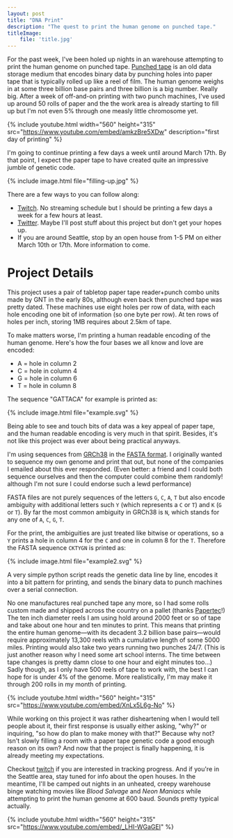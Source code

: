```yaml
---
layout: post
title: "DNA Print"
description: "The quest to print the human genome on punched tape."
titleImage:
    file: 'title.jpg'
---
```


For the past week, I've been holed up nights in an warehouse attempting to print the human genome on punched tape. [Punched tape](https://en.wikipedia.org/wiki/Punched_tape) is an old data storage medium that encodes binary data by punching holes into paper tape that is typically rolled up like a reel of film. The human genome weighs in at some three billion base pairs and three billion is a big number. Really big. After a week of off-and-on printing with two punch machines, I've used up around 50 rolls of paper and the the work area is already starting to fill up but I'm not even 5% through one measly little chromosome yet.

{% include youtube.html width="560" height="315" src="https://www.youtube.com/embed/amkzBre5XDw" description="first day of printing" %}

I'm going to continue printing a few days a week until around March 17th. By that point, I expect the paper tape to have created quite an impressive jumble of genetic code.

{% include image.html file="filling-up.jpg" %}

There are a few ways to you can follow along:

* [Twitch](https://twitch.tv/mattbierner). No streaming schedule but I should be printing a few days a week for a few hours at least.
* [Twitter](https://twitter.com/mattbierner). Maybe I'll post stuff about this project but don't get your hopes up.
* If you are around Seattle, stop by an open house from 1-5 PM on either March 10th or 17th. More information to come.

# Project Details
This project uses a pair of tabletop paper tape reader+punch combo units made by GNT in the early 80s, although even back then punched tape was pretty dated. These machines use eight holes per row of data, with each hole encoding one bit of information (so one byte per row). At ten rows of holes per inch, storing 1MB requires about 2.5km of tape.

To make matters worse, I'm printing a human readable encoding of the human genome. Here's how the four bases we all know and love are encoded:

- A = hole in column 2
- C = hole in column 4
- G = hole in column 6
- T = hole in column 8

The sequence "GATTACA" for example is printed as:

{% include image.html file="example.svg" %}

Being able to see and touch bits of data was a key appeal of paper tape, and the human readable encoding is very much  in that spirit. Besides, it's not like this project was ever about being practical anyways.

I'm using sequences from [GRCh38](https://www.ncbi.nlm.nih.gov/assembly?term=GRCh38&cmd=DetailsSearch) in the [FASTA format](https://en.wikipedia.org/wiki/FASTA_format). I originally wanted to sequence my own genome and print that out, but none of the companies I emailed about this ever responded. (Even better: a friend and I could both sequence ourselves and then the computer could combine them randomly! although I'm not sure I could endorse such a lewd performance)

FASTA files are not purely sequences of the letters `G`, `C`, `A`, `T` but also encode ambiguity with additional letters such `Y` (which represents a `C` or `T`) and `K` (`G` or `T`). By far the most common ambiguity in GRCh38 is `N`, which stands for any one of `A`, `C`, `G`, `T`.

For the print, the ambiguities are just treated like bitwise or operations, so a `Y` prints a hole in column 4 for the `C` and one in column 8 for the `T`. Therefore the FASTA sequence `CKTYGN` is printed as:

{% include image.html file="example2.svg" %}

A very simple python script reads the genetic data line by line, encodes it into a bit pattern for printing, and sends the binary data to punch machines over a serial connection.

No one manufactures real punched tape any more, so I had some rolls custom made and shipped across the country on a pallet (thanks [Papertec](http://www.papertecinc.com/index.html)!) The ten inch diameter reels I am using hold around 2000 feet or so of tape and take about one hour and ten minutes to print. This means that printing the entire human genome—with its decadent 3.2 billion base pairs—would require approximately 13,300 reels with a cumulative length of some 5000 miles. Printing would also take two years running two punches 24/7. (This is just another reason why I need some art school interns. The time between tape changes is pretty damn close to one hour and eight minutes too...) Sadly though, as I only have 500 reels of tape to work with, the best I can hope for is under 4% of the genome. More realistically, I'm may make it through 200 rolls in my month of printing. 

{% include youtube.html width="560" height="315" src="https://www.youtube.com/embed/XnLx5L6g-No" %}

While working on this project it was rather disheartening when I would tell people about it, their first response is usually either asking, "why?" or inquiring, "so how do plan to make money with that?" Because why not? Isn't slowly filling a room with a paper tape genetic code a good enough reason on its own? And now that the project is finally happening, it is already meeting my expectations.

Checkout [twitch](https://twitch.tv/mattbierner) if you are interested in tracking progress. And if you're in the Seattle area, stay tuned for info about the open houses. In the meantime, I'll be camped out nights in an unheated, creepy warehouse binge watching movies like *Blood Salvage* and *Neon Maniacs* while attempting to print the human genome at 600 baud. Sounds pretty typical actually.

{% include youtube.html width="560" height="315" src="https://www.youtube.com/embed/_LHI-WGaGEI" %}

<!--
Best movie so far: Vigilante (1983). Damn!

Worst: Blood Beat. Amazing poster (https://horrorpedia.com/2016/06/16/bloodbeat-blood-beat-reviews-movie-film-horror-1982-overview-cast-plot/) but the film is totally lame. Not even a bad kind of good. How the hell does it have a 4.5 on IMDB, while the far more trashy and infinitely more entertaining Blood Salvage is at 5.0 and Blood Rage is stuck at a disgraceful 5.5? Who are these uncultured consumers who don't know what makes a good "Blood ____" movie!
--> 

